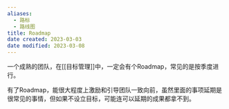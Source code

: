 ```yaml
---
aliases:
  - 路标
  - 路线图
title: Roadmap
date created: 2023-03-03
date modified: 2023-03-08
---
```


一个成熟的团队，在[[目标管理]]中，一定会有个Roadmap，常见的是按季度进行。

有了Roadmap，能很大程度上激励和引导团队一致向前，虽然里面的事项延期是很常见的事情，但如果不设立目标，可能连可以延期的成果都拿不到。
